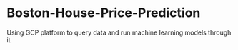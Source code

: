 # Boston-House-Price-Prediction
Using GCP platform to query data and run machine learning models through it 
